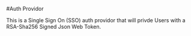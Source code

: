 #Auth Providor

This is a Single Sign On (SSO) auth providor that will privde Users with a
RSA-Sha256 Signed Json Web Token. 
